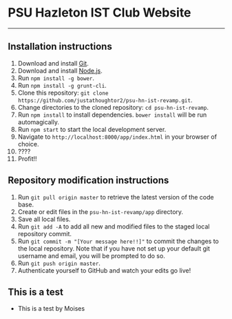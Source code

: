 # PSU Hazleton IST Club Website
----
## Installation instructions
1. Download and install [Git](http://git-scm.com/).
2. Download and install [Node.js](http://nodejs.org/).
3. Run `npm install -g bower`.
4. Run `npm install -g grunt-cli`.
5. Clone this repository: `git clone https://github.com/justathoughtor2/psu-hn-ist-revamp.git`.
6. Change directories to the cloned repository: `cd psu-hn-ist-revamp`.
7. Run `npm install` to install dependencies. `bower install` will be run automagically.
8. Run `npm start` to start the local development server.
9. Navigate to `http://localhost:8000/app/index.html` in your browser of choice.
10. ????
11. Profit!!

## Repository modification instructions
1. Run `git pull origin master` to retrieve the latest version of the code base.
2. Create or edit files in the `psu-hn-ist-revamp/app` directory.
3. Save all local files.
4. Run `git add -A` to add all new and modified files to the staged local repository commit.
5. Run `git commit -m "[Your message here!!]"` to commit the changes to the local repository. Note that if you have not set up your default git username and email, you will be prompted to do so.
6. Run `git push origin master`.
7. Authenticate yourself to GitHub and watch your edits go live!

## This is a test
* This is a test by Moises
